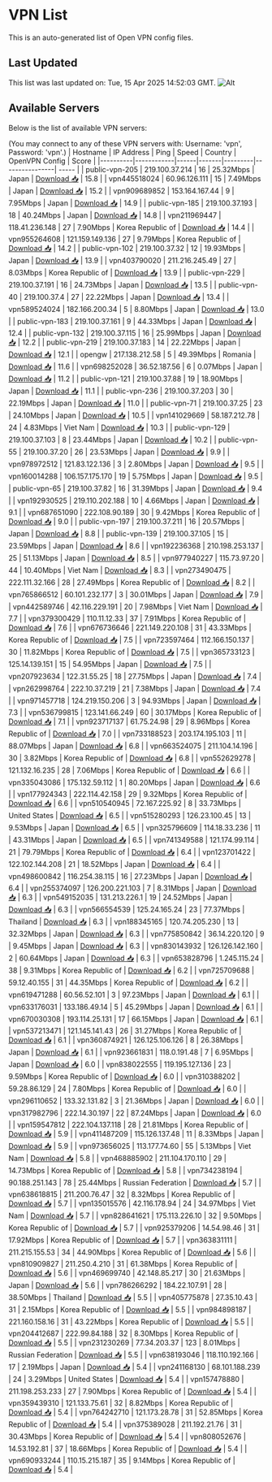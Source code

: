 # VPN List

This is an auto-generated list of Open VPN config files.

## Last Updated

This list was last updated on: Tue, 15 Apr 2025 14:52:03 GMT.
![Alt](https://repobeats.axiom.co/api/embed/186b98318ef1479477931607c1ad7d823f12451f.svg "Repobeats analytics image")

## Available Servers

Below is the list of available VPN servers:

(You may connect to any of these VPN servers with: Username: 'vpn', Password: 'vpn'.)
| Hostname | IP Address | Ping | Speed | Country | OpenVPN Config | Score |
|----------|------------|------|-------|---------|----------------| ----- |
| public-vpn-205 | 219.100.37.214 | 16 | 25.32Mbps | Japan | [Download 📥](./configs/server_0_JP.ovpn) | 15.8 |
| vpn445518024 | 60.96.126.111 | 15 | 7.49Mbps | Japan | [Download 📥](./configs/server_1_JP.ovpn) | 15.2 |
| vpn909689852 | 153.164.167.44 | 9 | 7.95Mbps | Japan | [Download 📥](./configs/server_2_JP.ovpn) | 14.9 |
| public-vpn-185 | 219.100.37.193 | 18 | 40.24Mbps | Japan | [Download 📥](./configs/server_3_JP.ovpn) | 14.8 |
| vpn211969447 | 118.41.236.148 | 27 | 7.90Mbps | Korea Republic of | [Download 📥](./configs/server_4_KR.ovpn) | 14.4 |
| vpn955264608 | 121.159.149.136 | 27 | 9.79Mbps | Korea Republic of | [Download 📥](./configs/server_5_KR.ovpn) | 14.2 |
| public-vpn-102 | 219.100.37.32 | 12 | 19.93Mbps | Japan | [Download 📥](./configs/server_6_JP.ovpn) | 13.9 |
| vpn403790020 | 211.216.245.49 | 27 | 8.03Mbps | Korea Republic of | [Download 📥](./configs/server_7_KR.ovpn) | 13.9 |
| public-vpn-229 | 219.100.37.191 | 16 | 24.73Mbps | Japan | [Download 📥](./configs/server_8_JP.ovpn) | 13.5 |
| public-vpn-40 | 219.100.37.4 | 27 | 22.22Mbps | Japan | [Download 📥](./configs/server_9_JP.ovpn) | 13.4 |
| vpn589524024 | 182.166.200.34 | 5 | 8.80Mbps | Japan | [Download 📥](./configs/server_10_JP.ovpn) | 13.0 |
| public-vpn-183 | 219.100.37.161 | 9 | 44.33Mbps | Japan | [Download 📥](./configs/server_11_JP.ovpn) | 12.4 |
| public-vpn-132 | 219.100.37.115 | 16 | 25.99Mbps | Japan | [Download 📥](./configs/server_12_JP.ovpn) | 12.2 |
| public-vpn-219 | 219.100.37.183 | 14 | 22.22Mbps | Japan | [Download 📥](./configs/server_13_JP.ovpn) | 12.1 |
| opengw | 217.138.212.58 | 5 | 49.39Mbps | Romania | [Download 📥](./configs/server_14_RO.ovpn) | 11.6 |
| vpn698252028 | 36.52.187.56 | 6 | 0.07Mbps | Japan | [Download 📥](./configs/server_15_JP.ovpn) | 11.2 |
| public-vpn-121 | 219.100.37.88 | 19 | 18.90Mbps | Japan | [Download 📥](./configs/server_16_JP.ovpn) | 11.1 |
| public-vpn-236 | 219.100.37.203 | 30 | 22.19Mbps | Japan | [Download 📥](./configs/server_17_JP.ovpn) | 11.0 |
| public-vpn-71 | 219.100.37.25 | 23 | 24.10Mbps | Japan | [Download 📥](./configs/server_18_JP.ovpn) | 10.5 |
| vpn141029669 | 58.187.212.78 | 24 | 4.83Mbps | Viet Nam | [Download 📥](./configs/server_19_VN.ovpn) | 10.3 |
| public-vpn-129 | 219.100.37.103 | 8 | 23.44Mbps | Japan | [Download 📥](./configs/server_20_JP.ovpn) | 10.2 |
| public-vpn-55 | 219.100.37.20 | 26 | 23.53Mbps | Japan | [Download 📥](./configs/server_21_JP.ovpn) | 9.9 |
| vpn978972512 | 121.83.122.136 | 3 | 2.80Mbps | Japan | [Download 📥](./configs/server_22_JP.ovpn) | 9.5 |
| vpn160014288 | 106.157.175.170 | 19 | 5.75Mbps | Japan | [Download 📥](./configs/server_23_JP.ovpn) | 9.5 |
| public-vpn-65 | 219.100.37.82 | 16 | 31.39Mbps | Japan | [Download 📥](./configs/server_24_JP.ovpn) | 9.4 |
| vpn192930525 | 219.110.202.188 | 10 | 4.66Mbps | Japan | [Download 📥](./configs/server_25_JP.ovpn) | 9.1 |
| vpn687651090 | 222.108.90.189 | 30 | 9.42Mbps | Korea Republic of | [Download 📥](./configs/server_26_KR.ovpn) | 9.0 |
| public-vpn-197 | 219.100.37.211 | 16 | 20.57Mbps | Japan | [Download 📥](./configs/server_27_JP.ovpn) | 8.8 |
| public-vpn-139 | 219.100.37.105 | 15 | 23.59Mbps | Japan | [Download 📥](./configs/server_28_JP.ovpn) | 8.6 |
| vpn192236368 | 210.198.253.137 | 25 | 51.13Mbps | Japan | [Download 📥](./configs/server_29_JP.ovpn) | 8.5 |
| vpn977940227 | 115.73.97.20 | 44 | 10.40Mbps | Viet Nam | [Download 📥](./configs/server_30_VN.ovpn) | 8.3 |
| vpn273490475 | 222.111.32.166 | 28 | 27.49Mbps | Korea Republic of | [Download 📥](./configs/server_31_KR.ovpn) | 8.2 |
| vpn765866512 | 60.101.232.177 | 3 | 30.01Mbps | Japan | [Download 📥](./configs/server_32_JP.ovpn) | 7.9 |
| vpn442589746 | 42.116.229.191 | 20 | 7.98Mbps | Viet Nam | [Download 📥](./configs/server_33_VN.ovpn) | 7.7 |
| vpn379300429 | 110.11.12.33 | 37 | 7.91Mbps | Korea Republic of | [Download 📥](./configs/server_34_KR.ovpn) | 7.6 |
| vpn676736646 | 221.149.220.108 | 31 | 43.33Mbps | Korea Republic of | [Download 📥](./configs/server_35_KR.ovpn) | 7.5 |
| vpn723597464 | 112.166.150.137 | 30 | 11.82Mbps | Korea Republic of | [Download 📥](./configs/server_36_KR.ovpn) | 7.5 |
| vpn365733123 | 125.14.139.151 | 15 | 54.95Mbps | Japan | [Download 📥](./configs/server_37_JP.ovpn) | 7.5 |
| vpn207923634 | 122.31.55.25 | 18 | 27.75Mbps | Japan | [Download 📥](./configs/server_38_JP.ovpn) | 7.4 |
| vpn262998764 | 222.10.37.219 | 21 | 7.38Mbps | Japan | [Download 📥](./configs/server_39_JP.ovpn) | 7.4 |
| vpn971457718 | 124.219.150.206 | 3 | 94.93Mbps | Japan | [Download 📥](./configs/server_40_JP.ovpn) | 7.3 |
| vpn536799815 | 123.141.66.249 | 60 | 30.17Mbps | Korea Republic of | [Download 📥](./configs/server_41_KR.ovpn) | 7.1 |
| vpn923717137 | 61.75.24.98 | 29 | 8.96Mbps | Korea Republic of | [Download 📥](./configs/server_42_KR.ovpn) | 7.0 |
| vpn733188523 | 203.174.195.103 | 11 | 88.07Mbps | Japan | [Download 📥](./configs/server_43_JP.ovpn) | 6.8 |
| vpn663524075 | 211.104.14.196 | 30 | 3.82Mbps | Korea Republic of | [Download 📥](./configs/server_44_KR.ovpn) | 6.8 |
| vpn552629278 | 121.132.16.235 | 28 | 7.06Mbps | Korea Republic of | [Download 📥](./configs/server_45_KR.ovpn) | 6.6 |
| vpn335043086 | 175.132.59.112 | 1 | 80.20Mbps | Japan | [Download 📥](./configs/server_46_JP.ovpn) | 6.6 |
| vpn177924343 | 222.114.42.158 | 29 | 9.32Mbps | Korea Republic of | [Download 📥](./configs/server_47_KR.ovpn) | 6.6 |
| vpn510540945 | 72.167.225.92 | 8 | 33.73Mbps | United States | [Download 📥](./configs/server_48_US.ovpn) | 6.5 |
| vpn515280293 | 126.23.100.45 | 13 | 9.53Mbps | Japan | [Download 📥](./configs/server_49_JP.ovpn) | 6.5 |
| vpn325796609 | 114.18.33.236 | 11 | 43.31Mbps | Japan | [Download 📥](./configs/server_50_JP.ovpn) | 6.5 |
| vpn741349588 | 121.174.99.114 | 21 | 79.79Mbps | Korea Republic of | [Download 📥](./configs/server_51_KR.ovpn) | 6.4 |
| vpn123701422 | 122.102.144.208 | 21 | 18.52Mbps | Japan | [Download 📥](./configs/server_52_JP.ovpn) | 6.4 |
| vpn498600842 | 116.254.38.115 | 16 | 27.23Mbps | Japan | [Download 📥](./configs/server_53_JP.ovpn) | 6.4 |
| vpn255374097 | 126.200.221.103 | 7 | 8.31Mbps | Japan | [Download 📥](./configs/server_54_JP.ovpn) | 6.3 |
| vpn549152035 | 131.213.226.1 | 19 | 24.52Mbps | Japan | [Download 📥](./configs/server_55_JP.ovpn) | 6.3 |
| vpn566554539 | 125.24.165.24 | 23 | 77.37Mbps | Thailand | [Download 📥](./configs/server_56_TH.ovpn) | 6.3 |
| vpn188345165 | 120.74.205.230 | 13 | 32.32Mbps | Japan | [Download 📥](./configs/server_57_JP.ovpn) | 6.3 |
| vpn775850842 | 36.14.220.120 | 9 | 9.45Mbps | Japan | [Download 📥](./configs/server_58_JP.ovpn) | 6.3 |
| vpn830143932 | 126.126.142.160 | 2 | 60.64Mbps | Japan | [Download 📥](./configs/server_59_JP.ovpn) | 6.3 |
| vpn653828796 | 1.245.115.24 | 38 | 9.31Mbps | Korea Republic of | [Download 📥](./configs/server_60_KR.ovpn) | 6.2 |
| vpn725709688 | 59.12.40.155 | 31 | 44.35Mbps | Korea Republic of | [Download 📥](./configs/server_61_KR.ovpn) | 6.2 |
| vpn619471288 | 60.56.52.101 | 3 | 97.23Mbps | Japan | [Download 📥](./configs/server_62_JP.ovpn) | 6.1 |
| vpn633176031 | 133.186.49.14 | 5 | 45.29Mbps | Japan | [Download 📥](./configs/server_63_JP.ovpn) | 6.1 |
| vpn670030308 | 193.114.25.131 | 17 | 66.15Mbps | Japan | [Download 📥](./configs/server_64_JP.ovpn) | 6.1 |
| vpn537213471 | 121.145.141.43 | 26 | 31.27Mbps | Korea Republic of | [Download 📥](./configs/server_65_KR.ovpn) | 6.1 |
| vpn360874921 | 126.125.106.126 | 8 | 26.38Mbps | Japan | [Download 📥](./configs/server_66_JP.ovpn) | 6.1 |
| vpn923661831 | 118.0.191.48 | 7 | 6.95Mbps | Japan | [Download 📥](./configs/server_67_JP.ovpn) | 6.0 |
| vpn838022555 | 119.195.127.136 | 23 | 9.59Mbps | Korea Republic of | [Download 📥](./configs/server_68_KR.ovpn) | 6.0 |
| vpn310388202 | 59.28.86.129 | 24 | 7.80Mbps | Korea Republic of | [Download 📥](./configs/server_69_KR.ovpn) | 6.0 |
| vpn296110652 | 133.32.131.82 | 3 | 21.36Mbps | Japan | [Download 📥](./configs/server_70_JP.ovpn) | 6.0 |
| vpn317982796 | 222.14.30.197 | 22 | 87.24Mbps | Japan | [Download 📥](./configs/server_71_JP.ovpn) | 6.0 |
| vpn159547812 | 222.104.137.118 | 28 | 21.81Mbps | Korea Republic of | [Download 📥](./configs/server_72_KR.ovpn) | 5.9 |
| vpn411487209 | 115.126.137.48 | 11 | 8.33Mbps | Japan | [Download 📥](./configs/server_73_JP.ovpn) | 5.9 |
| vpn973656025 | 113.177.74.60 | 55 | 5.13Mbps | Viet Nam | [Download 📥](./configs/server_74_VN.ovpn) | 5.8 |
| vpn468885902 | 211.104.170.110 | 29 | 14.73Mbps | Korea Republic of | [Download 📥](./configs/server_75_KR.ovpn) | 5.8 |
| vpn734238194 | 90.188.251.143 | 78 | 25.44Mbps | Russian Federation | [Download 📥](./configs/server_76_RU.ovpn) | 5.7 |
| vpn638618815 | 211.200.76.47 | 32 | 8.32Mbps | Korea Republic of | [Download 📥](./configs/server_77_KR.ovpn) | 5.7 |
| vpn135015576 | 42.116.178.94 | 24 | 34.97Mbps | Viet Nam | [Download 📥](./configs/server_78_VN.ovpn) | 5.7 |
| vpn828641621 | 175.113.226.10 | 32 | 9.50Mbps | Korea Republic of | [Download 📥](./configs/server_79_KR.ovpn) | 5.7 |
| vpn925379206 | 14.54.98.46 | 31 | 17.92Mbps | Korea Republic of | [Download 📥](./configs/server_80_KR.ovpn) | 5.7 |
| vpn363831111 | 211.215.155.53 | 34 | 44.90Mbps | Korea Republic of | [Download 📥](./configs/server_81_KR.ovpn) | 5.6 |
| vpn810909827 | 211.250.4.210 | 31 | 61.38Mbps | Korea Republic of | [Download 📥](./configs/server_82_KR.ovpn) | 5.6 |
| vpn469699740 | 42.148.85.217 | 30 | 21.63Mbps | Japan | [Download 📥](./configs/server_83_JP.ovpn) | 5.6 |
| vpn786266292 | 184.22.107.91 | 28 | 38.50Mbps | Thailand | [Download 📥](./configs/server_84_TH.ovpn) | 5.5 |
| vpn405775878 | 27.35.10.43 | 31 | 2.15Mbps | Korea Republic of | [Download 📥](./configs/server_85_KR.ovpn) | 5.5 |
| vpn984898187 | 221.160.158.16 | 31 | 43.22Mbps | Korea Republic of | [Download 📥](./configs/server_86_KR.ovpn) | 5.5 |
| vpn204412687 | 222.99.84.188 | 32 | 8.30Mbps | Korea Republic of | [Download 📥](./configs/server_87_KR.ovpn) | 5.5 |
| vpn231230269 | 77.34.203.37 | 123 | 8.01Mbps | Russian Federation | [Download 📥](./configs/server_88_RU.ovpn) | 5.5 |
| vpn638193046 | 118.110.192.166 | 17 | 2.19Mbps | Japan | [Download 📥](./configs/server_89_JP.ovpn) | 5.4 |
| vpn241168130 | 68.101.188.239 | 24 | 3.29Mbps | United States | [Download 📥](./configs/server_90_US.ovpn) | 5.4 |
| vpn157478880 | 211.198.253.233 | 27 | 7.90Mbps | Korea Republic of | [Download 📥](./configs/server_91_KR.ovpn) | 5.4 |
| vpn359439310 | 121.133.75.61 | 32 | 8.82Mbps | Korea Republic of | [Download 📥](./configs/server_92_KR.ovpn) | 5.4 |
| vpn764242710 | 121.173.28.78 | 31 | 52.85Mbps | Korea Republic of | [Download 📥](./configs/server_93_KR.ovpn) | 5.4 |
| vpn375389028 | 211.192.21.76 | 31 | 30.43Mbps | Korea Republic of | [Download 📥](./configs/server_94_KR.ovpn) | 5.4 |
| vpn808052676 | 14.53.192.81 | 37 | 18.66Mbps | Korea Republic of | [Download 📥](./configs/server_95_KR.ovpn) | 5.4 |
| vpn690933244 | 110.15.215.187 | 35 | 9.14Mbps | Korea Republic of | [Download 📥](./configs/server_96_KR.ovpn) | 5.4 |
